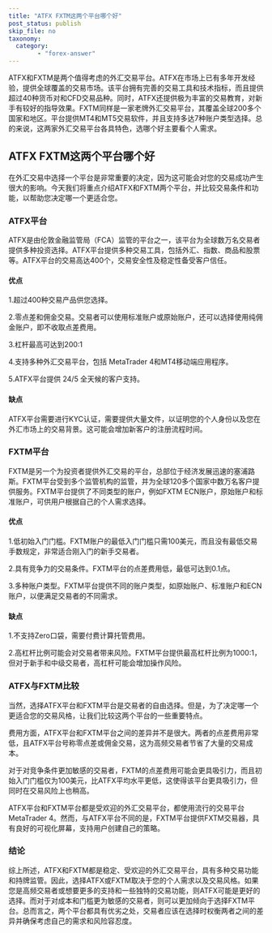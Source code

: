 ```yaml
---
title: "ATFX FXTM这两个平台哪个好"
post_status: publish
skip_file: no
taxonomy:
  category:
        - "forex-answer"
---
```


ATFX和FXTM是两个值得考虑的外汇交易平台。ATFX在市场上已有多年开发经验，提供全球覆盖的交易市场。该平台拥有完善的交易工具和技术指标，而且提供超过40种货币对和CFD交易品种。同时，ATFX还提供极为丰富的交易教育，对新手有较好的指导效果。FXTM同样是一家老牌外汇交易平台，其覆盖全球200多个国家和地区。平台提供MT4和MT5交易软件，并且支持多达7种账户类型选择。总的来说，这两家外汇交易平台各具特色，选哪个好主要看个人需求。

## ATFX FXTM这两个平台哪个好

在外汇交易中选择一个平台是非常重要的决定，因为这可能会对您的交易成功产生很大的影响。今天我们将重点介绍ATFX和FXTM两个平台，并比较交易条件和功能，以帮助您决定哪一个更适合您。

### ATFX平台

ATFX是由伦敦金融监管局（FCA）监管的平台之一，该平台为全球数万名交易者提供多种投资选择。ATFX平台提供多种交易工具，包括外汇、指数、商品和股票等。ATFX平台的交易高达400个，交易安全性及稳定性备受客户信任。

#### 优点

1.超过400种交易产品供您选择。

2.零点差和佣金交易。交易者可以使用标准账户或原始账户，还可以选择使用纯佣金账户，即不收取点差费用。

3.杠杆最高可达到200:1

4.支持多种外汇交易平台，包括 MetaTrader 4和MT4移动端应用程序。

5.ATFX平台提供 24/5 全天候的客户支持。

#### 缺点

ATFX平台需要进行KYC认证，需要提供大量文件，以证明您的个人身份以及您在外汇市场上的交易背景。这可能会增加新客户的注册流程时间。

### FXTM平台

FXTM是另一个为投资者提供外汇交易的平台，总部位于经济发展迅速的塞浦路斯。FXTM平台受到多个监管机构的监管，并为全球120多个国家中数万名客户提供服务。FXTM平台提供了不同类型的账户，例如FXTM ECN账户，原始账户和标准账户，可供用户根据自己的个人需求选择。

#### 优点

1.低初始入门门槛。FXTM账户的最低入门门槛只需100美元，而且没有最低交易手数规定，非常适合刚入门的新手交易者。

2.具有竞争力的交易条件。FXTM平台的点差费用低，最低可达到0.1点。

3.多种账户类型。FXTM平台提供不同的账户类型，如原始账户、标准账户和ECN账户，以便满足交易者的不同需求。

#### 缺点

1.不支持Zero口袋，需要付费计算托管费用。

2.高杠杆比例可能会对交易者带来风险。FXTM平台提供最高杠杆比例为1000:1，但对于新手和中级交易者，高杠杆可能会增加操作风险。

### ATFX与FXTM比较

当然，选择ATFX平台和FXTM平台是交易者的自由选择。但是，为了决定哪一个更适合您的交易风格，让我们比较这两个平台的一些重要特点。

费用方面，ATFX平台和FXTM平台之间的差异并不是很大。两者的点差费用非常低，且ATFX平台号称零点差或佣金交易，这为高频交易者节省了大量的交易成本。

对于对竞争条件更加敏感的交易者，FXTM的点差费用可能会更具吸引力，而且初始入门门槛仅为100美元，比ATFX平均水平更低，这使得该平台更具吸引力，但同时在交易风险上也稍高。

ATFX平台和FXTM平台都是受欢迎的外汇交易平台，都使用流行的交易平台MetaTrader 4。然而，与ATFX平台不同的是，FXTM平台提供FXTM交易器，具有良好的可视化屏幕，支持用户创建自己的策略。

### 结论

综上所述，ATFX和FXTM都是稳定、受欢迎的外汇交易平台，具有多种交易功能和持牌监管。因此，选择ATFX或FXTM取决于您的个人需求以及交易风格。如果您是高频交易者或想要更多的支持和一些独特的交易功能，则ATFX可能是更好的选择。而对于对成本和门槛更为敏感的交易者，则可以更加倾向于选择FXTM平台。总而言之，两个平台都具有优劣之处，交易者应该在选择时权衡两者之间的差异并确保考虑自己的需求和风险容忍度。


